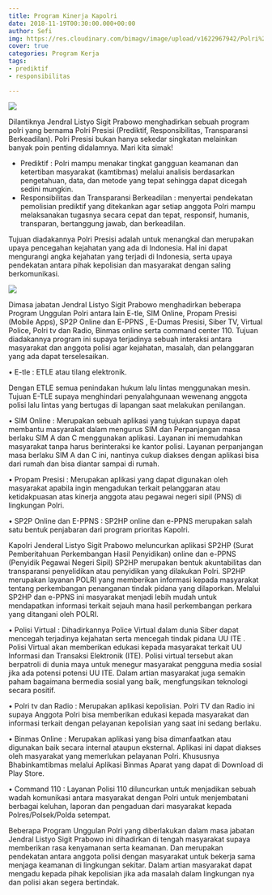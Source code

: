 ```yaml
---
title: Program Kinerja Kapolri
date: 2018-11-19T00:30:00.000+00:00
author: Sefi
img: https://res.cloudinary.com/bimagv/image/upload/v1622967942/Polri%20Presisi/pelantikan-kapolri-jenderal-listyo-sigit-prabowo-6_ns8tlc.jpg
cover: true
categories: Program Kerja
tags:
- prediktif
- responsibilitas

---
```

![](https://res.cloudinary.com/bimagv/image/upload/v1622967942/Polri%20Presisi/pelantikan-kapolri-jenderal-listyo-sigit-prabowo-6_ns8tlc.jpg)

Dilantiknya Jendral Listyo Sigit Prabowo menghadirkan sebuah program polri yang bernama Polri Presisi (Prediktif, Responsibilitas, Transparansi Berkeadilan). Polri Presisi bukan hanya sekedar singkatan melainkan banyak poin penting didalamnya. Mari kita simak!

* Prediktif : Polri mampu menakar tingkat gangguan keamanan dan ketertiban masyarakat (kamtibmas) melalui analisis berdasarkan pengetahuan, data, dan metode yang tepat sehingga dapat dicegah sedini mungkin.
* Responsibilitas dan Transparansi Berkeadilan :  menyertai pendekatan pemolisian prediktif yang ditekankan agar setiap anggota Polri mampu melaksanakan tugasnya secara cepat dan tepat, responsif, humanis, transparan, bertanggung jawab, dan berkeadilan.

Tujuan diadakannya Polri Presisi adalah untuk menangkal dan merupakan upaya pencegahan kejahatan yang ada di Indonesia. Hal ini dapat mengurangi angka kejahatan yang terjadi di Indonesia, serta upaya pendekatan antara pihak kepolisian dan masyarakat dengan saling berkomunikasi.

![](https://res.cloudinary.com/bimagv/image/upload/v1622966061/Polri%20Presisi/index-removebg-preview-edited_ighjdo.png)

Dimasa jabatan Jendral Listyo Sigit Prabowo menghadirkan beberapa Program Unggulan Polri antara lain E-tle, SIM Online, Propam Presisi (Mobile Apps), SP2P Online  dan E-PPNS , E-Dumas Presisi, Siber TV,  Virtual Police, Polri tv dan Radio, Binmas online serta command center 110. Tujuan diadakannya program ini supaya terjadinya sebuah interaksi antara masyarakat dan anggota polisi agar kejahatan, masalah, dan pelanggaran yang ada dapat terselesaikan.

• E-tle : ETLE atau tilang elektronik.

Dengan ETLE semua penindakan hukum lalu lintas menggunakan mesin. Tujuan E-TLE supaya menghindari penyalahgunaan wewenang anggota polisi lalu lintas yang bertugas di lapangan saat melakukan penilangan.

• SIM Online : Merupakan sebuah aplikasi yang tujukan supaya dapat membantu masyarakat dalam mengurus SIM dan  Perpanjangan masa berlaku SIM A dan C menggunakan aplikasi. Layanan ini memudahkan masyarakat tanpa harus berinteraksi ke kantor polisi. Layanan perpanjangan masa berlaku SIM A dan C ini,  nantinya cukup diakses dengan aplikasi bisa dari rumah dan bisa diantar sampai di rumah.

• Propam Presisi : Merupakan aplikasi yang dapat digunakan oleh masyarakat apabila ingin mengadukan terkait pelanggaran atau ketidakpuasan atas kinerja anggota atau pegawai negeri sipil (PNS) di lingkungan Polri.

• SP2P Online dan E-PPNS :  SP2HP online dan e-PPNS merupakan salah satu bentuk penjabaran dari program prioritas Kapolri. 

Kapolri Jenderal Listyo Sigit Prabowo meluncurkan aplikasi SP2HP (Surat Pemberitahuan Perkembangan Hasil Penyidikan) online dan e-PPNS (Penyidik Pegawai Negeri Sipil) SP2HP merupakan bentuk akuntabilitas dan transparansi penyelidikan atau penyidikan yang dilakukan Polri. SP2HP merupakan layanan POLRI yang memberikan informasi kepada masyarakat tentang perkembangan penanganan tindak pidana yang dilaporkan. Melalui SP2HP dan e-PPNS ini masyarakat menjadi lebih mudah untuk mendapatkan informasi terkait sejauh mana hasil perkembangan perkara yang ditangani oleh POLRI.

• Polisi Virtual : Dihadirkannya Police Virtual dalam dunia Siber dapat mencegah terjadinya kejahatan serta mencegah tindak pidana UU ITE . Polisi Virtual akan memberikan edukasi kepada masyarakat terkait UU Informasi dan Transaksi Elektronik (ITE). Polisi virtual tersebut akan berpatroli di dunia maya untuk menegur masyarakat pengguna media sosial jika ada potensi potensi UU ITE. Dalam artian masyarakat juga semakin paham bagaimana bermedia sosial yang baik, mengfungsikan teknologi secara positif.

• Polri tv dan Radio : Merupakan aplikasi kepolisian. Polri TV dan Radio ini supaya Anggota Polri bisa memberikan edukasi kepada masyarakat dan informasi terkait dengan pelayanan kepolisian yang saat ini sedang berlaku. 

• Binmas Online : Merupakan aplikasi yang bisa dimanfaatkan atau digunakan baik secara internal ataupun eksternal. Aplikasi ini dapat diakses oleh masyarakat yang memerlukan pelayanan Polri. Khususnya Bhabinkamtibmas melalui Aplikasi Binmas Aparat yang dapat di Download di Play Store.

• Command 110 : Layanan Polisi 110 diluncurkan untuk menjadikan sebuah wadah komunikasi antara masyarakat dengan Polri untuk menjembatani berbagai keluhan, laporan dan pengaduan dari masyarakat kepada Polres/Polsek/Polda setempat.

Beberapa Program Unggulan Polri yang diberlakukan dalam masa jabatan Jendral Listyo Sigit Prabowo ini dihadirkan di tengah masyarakat supaya memberikan rasa kenyamanan serta keamanan. Dan merupakan pendekatan antara anggota polisi dengan masyarakat untuk bekerja sama menjaga keamanan di lingkungan sekitar. Dalam artian masyarakat dapat mengadu kepada pihak kepolisian jika ada masalah dalam lingkungan nya dan polisi akan segera bertindak.
